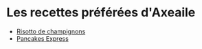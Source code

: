 # Les recettes préférées d'Axeaile
- [Risotto de champignons][id]
- [Pancakes Express][id1]

[id]: https://github.com/Axeailee/UBO/main/risotto
[id1]: https://github.com/Axeailee/UBO/blob/main/liverderecettes/

